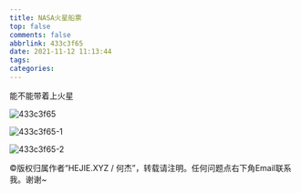 ```yaml
---
title: NASA火星船票
top: false
comments: false
abbrlink: 433c3f65
date: 2021-11-12 11:13:44
tags:
categories:
---
```




<!-- more -->

能不能带着上火星

![433c3f65](https://jie-1253976134.cos.ap-shanghai.myqcloud.com/tuchuang/433c3f65.png)

![433c3f65-1](https://jie-1253976134.cos.ap-shanghai.myqcloud.com/tuchuang/433c3f65-1.png)

![433c3f65-2](https://jie-1253976134.cos.ap-shanghai.myqcloud.com/tuchuang/433c3f65-2.png)

©版权归属作者“HEJIE.XYZ / 何杰”，转载请注明。任何问题点右下角Email联系我。谢谢~
